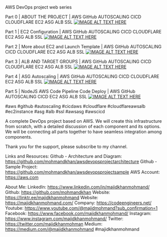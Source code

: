 AWS DevOps project web series

Part 0 | ABOUT THE PROJECT | AWS GitHub AUTOSCALING CICD CLOUDFLARE EC2 ASG ALB SSL
[![IMAGE ALT TEXT HERE](https://img.youtube.com/vi/8bnxLx1VGgg/0.jpg)](https://www.youtube.com/watch?v=8bnxLx1VGgg)

Part 1 | EC2 Configuration | AWS GitHub AUTOSCALING CICD CLOUDFLARE EC2 ASG ALB SSL
[![IMAGE ALT TEXT HERE](https://img.youtube.com/vi/J7jBw5Pbe08/0.jpg)](https://www.youtube.com/watch?v=J7jBw5Pbe08)

Part 2 | More about EC2 and Launch Template | AWS GitHub AUTOSCALING CICD CLOUDFLARE EC2 ASG ALB SSL
[![IMAGE ALT TEXT HERE](https://img.youtube.com/vi/qijxQwUWhCs/0.jpg)](https://www.youtube.com/watch?v=qijxQwUWhCs)

Part 3 | ALB AND TARGET GROUPS | AWS GitHub AUTOSCALING CICD CLOUDFLARE EC2 ASG ALB SSL
[![IMAGE ALT TEXT HERE](https://img.youtube.com/vi/6Sb1j60n60E/0.jpg)](https://www.youtube.com/watch?v=6Sb1j60n60E)

Part 4 | ASG Autoscaling | AWS GitHub AUTOSCALING CICD CLOUDFLARE EC2 ASG ALB SSL
[![IMAGE ALT TEXT HERE](https://img.youtube.com/vi/p7NlQQmubmw/0.jpg)](https://www.youtube.com/watch?v=p7NlQQmubmw)

Part 5 | NodeJS AWS Code Pipeline Code Deploy | AWS GitHub AUTOSCALING CICD EC2 ASG ALB SSL
[![IMAGE ALT TEXT HERE](https://img.youtube.com/vi/Re72SFxRdf0/0.jpg)](https://www.youtube.com/watch?v=Re72SFxRdf0)

#aws
#github
#autoscaling
#cicdaws
#cloudflare
#cloudflareawsalb
#ec2instance
#asg
#alb
#ssl
#awsasg
#awscicd

A complete DevOps project based on AWS. We will create this infrastructure from scratch, with a detailed discussion of each component and its options. We will be connecting all parts together to have seamless integration among components.

Thank you for the support, please subscribe to my channel.

Links and Resources:
Github - Architecture and Diagram: https://github.com/mohmandkhan/awsdevopsprojectarchitecture
Github - Sample Project: https://github.com/mohmandkhan/awsdevopsprojectsample
AWS Account: https://aws.com

About Me:
LinkedIn: https://www.linkedin.com/in/majidkhanmohmand/
Github: https://github.com/mohmandkhan
Website: https://linktr.ee/majidkhanmohmand
Website: https://majidkhanmohmand.com/
Company: https://codeengineers.net/
Youtube: https://www.youtube.com/@majidmohmand?sub_confirmation=1
Facebook: https://www.facebook.com/majidkhanmohmand/
Instagram: https://www.instagram.com/majidkhanmohmand/
Twitter: https://twitter.com/majidkhanmohman
Medium: https://medium.com/@majidkhanmohmand
#majidkhanmohmand
